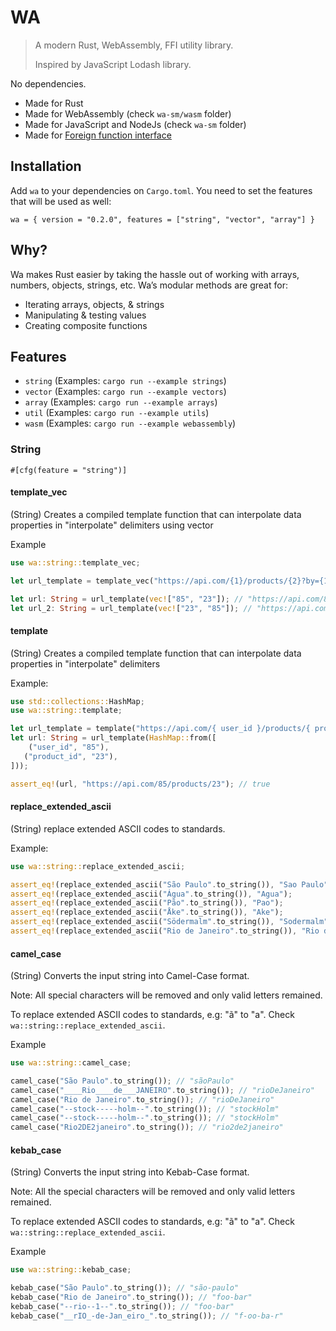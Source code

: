 # WA

> A modern Rust, WebAssembly, FFI utility library.
>
> Inspired by JavaScript Lodash library.
>

No dependencies. 

- Made for Rust
- Made for WebAssembly (check `wa-sm/wasm` folder)
- Made for JavaScript and NodeJs (check `wa-sm` folder)
- Made for [Foreign function interface](https://en.wikipedia.org/wiki/Foreign_function_interface)

## Installation

Add `wa` to your dependencies on `Cargo.toml`. You need to set the features that will be used as well:

```shell
wa = { version = "0.2.0", features = ["string", "vector", "array"] }
```

## Why?

Wa makes Rust easier by taking the hassle out of working with arrays, numbers, objects, strings, etc. Wa’s modular methods are great for:

- Iterating arrays, objects, & strings
- Manipulating & testing values
- Creating composite functions

## Features

- `string` (Examples: `cargo run --example strings`)
- `vector` (Examples: `cargo run --example vectors`)
- `array` (Examples: `cargo run --example arrays`)
- `util` (Examples: `cargo run --example utils`)
- `wasm` (Examples: `cargo run --example webassembly`)

### String

`#[cfg(feature = "string")]`

#### template_vec

(String) Creates a compiled template function that can interpolate data properties in "interpolate" delimiters using vector

Example

```rust
use wa::string::template_vec;

let url_template = template_vec("https://api.com/{1}/products/{2}?by={1}".to_string());

let url: String = url_template(vec!["85", "23"]); // "https://api.com/85/products/23?by=85"
let url_2: String = url_template(vec!["23", "85"]); // "https://api.com/23/products/85?by=23"
```

#### template

(String) Creates a compiled template function that can interpolate data properties in "interpolate" delimiters

Example:

```rust
use std::collections::HashMap;
use wa::string::template;

let url_template = template("https://api.com/{ user_id }/products/{ product_id }".to_string());
let url: String = url_template(HashMap::from([
    ("user_id", "85"),
   ("product_id", "23"),
]));

assert_eq!(url, "https://api.com/85/products/23"); // true
```

#### replace_extended_ascii

(String) replace extended ASCII codes to standards.

Example:

```rust
use wa::string::replace_extended_ascii;

assert_eq!(replace_extended_ascii("São Paulo".to_string()), "Sao Paulo");
assert_eq!(replace_extended_ascii("Água".to_string()), "Agua");
assert_eq!(replace_extended_ascii("Pão".to_string()), "Pao");
assert_eq!(replace_extended_ascii("Åke".to_string()), "Ake");
assert_eq!(replace_extended_ascii("Södermalm".to_string()), "Sodermalm");
assert_eq!(replace_extended_ascii("Rio de Janeiro".to_string()), "Rio de Janeiro");
```

#### camel_case

(String) Converts the input string into Camel-Case format.

Note: All special characters will be removed and only valid letters remained.

To replace extended ASCII codes to standards, e.g: "ã" to "a". Check `wa::string::replace_extended_ascii`.

Example

```rust
use wa::string::camel_case;

camel_case("São Paulo".to_string()); // "sãoPaulo"
camel_case("____Rio____de___JANEIRO".to_string()); // "rioDeJaneiro"
camel_case("Rio de Janeiro".to_string()); // "rioDeJaneiro"
camel_case("--stock-----holm--".to_string()); // "stockHolm"
camel_case("--stock-----holm--".to_string()); // "stockHolm"
camel_case("Rio2DE2janeiro".to_string()); // "rio2de2janeiro"
```

#### kebab_case

(String) Converts the input string into Kebab-Case format.

Note: All the special characters will be removed and only valid letters remained.

To replace extended ASCII codes to standards, e.g: "ã" to "a". Check `wa::string::replace_extended_ascii`.

Example

```rust
use wa::string::kebab_case;

kebab_case("São Paulo".to_string()); // "são-paulo"
kebab_case("Rio de Janeiro".to_string()); // "foo-bar"
kebab_case("--rio--1--".to_string()); // "foo-bar"
kebab_case("__rIO_-de-Jan_eiro_".to_string()); // "f-oo-ba-r"
```
